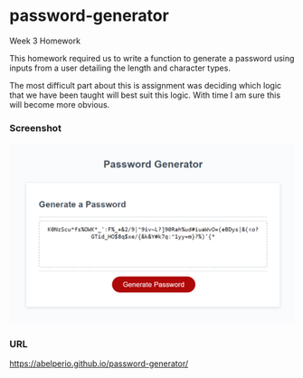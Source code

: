 # password-generator
Week 3 Homework

This homework required us to write a function to generate a password using inputs from a user detailing the length and character types. 

The most difficult part about this is assignment was deciding which logic that we have been taught will best suit this logic. With time I am sure this will become more obvious.

### Screenshot
!["Screenshot of deployed website"](password_generator.png)

### URL
https://abelperio.github.io/password-generator/